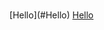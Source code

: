 <div>
    <div align="left">
        <a href="https://defalt.pages.dev"><img src="https://i.imgur.com/liLXLkn.png" height="15"></a>
    </div>
    <div align="right">
    [Hello](#Hello) <a href="#home">Hello</a>
</div>
